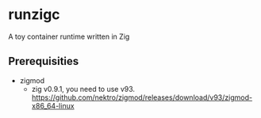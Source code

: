 # runzigc

A toy container runtime written in Zig

## Prerequisities

- zigmod
    - zig v0.9.1, you need to use v93. https://github.com/nektro/zigmod/releases/download/v93/zigmod-x86_64-linux
